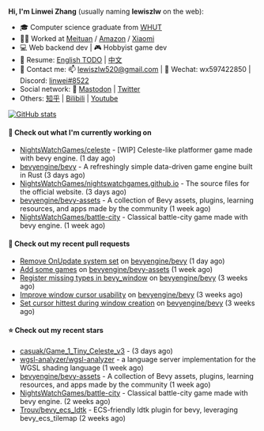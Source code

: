 **Hi, I'm Linwei Zhang** (usually naming **lewiszlw** on the web):
- 🎓 Computer science graduate from [WHUT](https://en.wikipedia.org/wiki/Wuhan_University_of_Technology)
- 👨‍💻 Worked at [Meituan](https://about.meituan.com/home) / [Amazon](https://www.amazon.com/) / [Xiaomi](https://www.mi.com/)
- 💻 Web backend dev | 🎮 Hobbyist game dev
- 📄 Resume: [English TODO](https://github.com/lewiszlw/lewiszlw/blob/main/Resume_EN.md) | [中文](https://github.com/lewiszlw/lewiszlw/blob/main/Resume_CN.md)
- 📱 Contact me: 📫 [lewiszlw520@gmail.com](mailto:lewiszlw520@gmail.com) | 💬 Wechat: wx597422850 | Discord: [linwei#8522](http://discordapp.com/users/891664307035713576)
- Social network: 🦣 [Mastodon](https://mastodon.world/@lewiszlw) | [Twitter](https://twitter.com/lewiszlw)
- Others: [知乎](https://www.zhihu.com/people/tian-qian-zhu-wu-ya) | [Bilibili](https://space.bilibili.com/43876861) | [Youtube](https://www.youtube.com/channel/UCnvri1tqAjxsp9nGQ63zUNw)

[![GitHub stats](https://github-readme-stats.vercel.app/api?username=lewiszlw&count_private=true&show_icons=true&theme=solarized-dark&include_all_commits=true)](https://github.com/anuraghazra/github-readme-stats)

#### 👷 Check out what I'm currently working on

- [NightsWatchGames/celeste](https://github.com/NightsWatchGames/celeste) - [WIP] Celeste-like platformer game made with bevy engine. (1 day ago)
- [bevyengine/bevy](https://github.com/bevyengine/bevy) - A refreshingly simple data-driven game engine built in Rust (3 days ago)
- [NightsWatchGames/nightswatchgames.github.io](https://github.com/NightsWatchGames/nightswatchgames.github.io) - The source files for the official website. (3 days ago)
- [bevyengine/bevy-assets](https://github.com/bevyengine/bevy-assets) - A collection of Bevy assets, plugins, learning resources, and apps made by the community (1 week ago)
- [NightsWatchGames/battle-city](https://github.com/NightsWatchGames/battle-city) - Classical battle-city game made with bevy engine. (1 week ago)

#### 🔨 Check out my recent pull requests

- [Remove OnUpdate system set](https://github.com/bevyengine/bevy/pull/8260) on [bevyengine/bevy](https://github.com/bevyengine/bevy) (1 day ago)
- [Add some games](https://github.com/bevyengine/bevy-assets/pull/307) on [bevyengine/bevy-assets](https://github.com/bevyengine/bevy-assets) (1 week ago)
- [Register missing types in bevy_window](https://github.com/bevyengine/bevy/pull/7993) on [bevyengine/bevy](https://github.com/bevyengine/bevy) (3 weeks ago)
- [Improve window cursor usability](https://github.com/bevyengine/bevy/pull/7968) on [bevyengine/bevy](https://github.com/bevyengine/bevy) (3 weeks ago)
- [Set cursor hittest during window creation](https://github.com/bevyengine/bevy/pull/7966) on [bevyengine/bevy](https://github.com/bevyengine/bevy) (3 weeks ago)

#### ⭐ Check out my recent stars

- [casuak/Game_1_Tiny_Celeste_v3](https://github.com/casuak/Game_1_Tiny_Celeste_v3) -  (3 days ago)
- [wgsl-analyzer/wgsl-analyzer](https://github.com/wgsl-analyzer/wgsl-analyzer) - a language server implementation for the WGSL shading language (1 week ago)
- [bevyengine/bevy-assets](https://github.com/bevyengine/bevy-assets) - A collection of Bevy assets, plugins, learning resources, and apps made by the community (1 week ago)
- [NightsWatchGames/battle-city](https://github.com/NightsWatchGames/battle-city) - Classical battle-city game made with bevy engine. (2 weeks ago)
- [Trouv/bevy_ecs_ldtk](https://github.com/Trouv/bevy_ecs_ldtk) - ECS-friendly ldtk plugin for bevy, leveraging bevy_ecs_tilemap (2 weeks ago)
